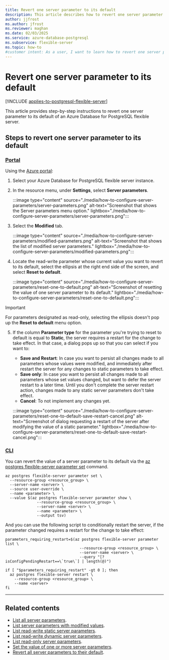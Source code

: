 ```yaml
---
title: Revert one server parameter to its default
description: This article describes how to revert one server parameter to its default of an Azure Database for PostgreSQL flexible server.
author: jjfrost
ms.author: jfrost
ms.reviewer: maghan
ms.date: 02/03/2025
ms.service: azure-database-postgresql
ms.subservice: flexible-server
ms.topic: how-to
#customer intent: As a user, I want to learn how to revert one server parameter to its default of an Azure Database for PostgreSQL flexible server.
---
```


# Revert one server parameter to its default

[!INCLUDE [applies-to-postgresql-flexible-server](~/reusable-content/ce-skilling/azure/includes/postgresql/includes/applies-to-postgresql-flexible-server.md)]

This article provides step-by-step instructions to revert one server parameter to its default of an Azure Database for PostgreSQL flexible server.

## Steps to revert one server parameter to its default

### [Portal](#tab/portal-revert-one-to-default)

Using the [Azure portal](https://portal.azure.com):

1. Select your Azure Database for PostgreSQL flexible server instance.

2. In the resource menu, under **Settings**, select **Server parameters**.

    :::image type="content" source="./media/how-to-configure-server-parameters/server-parameters.png" alt-text="Screenshot that shows the Server parameters menu option." lightbox="./media/how-to-configure-server-parameters/server-parameters.png":::

3. Select the **Modified** tab.

    :::image type="content" source="./media/how-to-configure-server-parameters/modified-parameters.png" alt-text="Screenshot that shows the list of modified server parameters." lightbox="./media/how-to-configure-server-parameters/modified-parameters.png":::

4. Locate the read-write parameter whose current value you want to revert to its default, select the ellipsis at the right end side of the screen, and select **Reset to default**.

    :::image type="content" source="./media/how-to-configure-server-parameters/reset-one-to-default.png" alt-text="Screenshot of resetting the value of one server parameter to its default." lightbox="./media/how-to-configure-server-parameters/reset-one-to-default.png":::

> [!IMPORTANT]
> For parameters designated as read-only, selecting the ellipsis doesn't pop up the **Reset to default** menu option.

5. If the column **Parameter type** for the parameter you're trying to reset to default is equal to **Static**, the server requires a restart for the change to take effect. In that case, a dialog pops up so that you can select if you want to:
    - **Save and Restart**: In case you want to persist all changes made to all parameters whose values were modified, and immediately after restart the server for any changes to static parameters to take effect.
    - **Save only**: In case you want to persist all changes made to all parameters whose set values changed, but want to defer the server restart to a later time. Until you don't complete the server restart action, changes made to any static server parameters don't take effect.
    - **Cancel**: To not implement any changes yet.

    :::image type="content" source="./media/how-to-configure-server-parameters/reset-one-to-default-save-restart-cancel.png" alt-text="Screenshot of dialog requesting a restart of the server after modifying the value of a static parameter." lightbox="./media/how-to-configure-server-parameters/reset-one-to-default-save-restart-cancel.png":::

### [CLI](#tab/cli-revert-one-to-default)

You can revert the value of a server parameter to its default via the [az postgres flexible-server parameter set](/cli/azure/postgres/flexible-server/parameter#az-postgres-flexible-server-parameter-set) command.

```azurecli-interactive
az postgres flexible-server parameter set \
  --resource-group <resource_group> \
  --server-name <server> \
  --source user-override \
  --name <parameter> \
  --value $(az postgres flexible-server parameter show \
              --resource-group <resource_group> \
              --server-name <server> \
              --name <parameter> \
              --output tsv) 
```

And you can use the following script to conditionally restart the server, if the parameter changed requires a restart for the change to take effect:

```azurecli-interactive
parameters_requiring_restart=$(az postgres flexible-server parameter list \
                                 --resource-group <resource_group> \
                                 --server-name <server> \
                                 --query "[?isConfigPendingRestart==\`true\`] | length(@)")

if [ "$parameters_requiring_restart" -gt 0 ]; then
  az postgres flexible-server restart \
    --resource-group <resource_group> \
    --name <server>
fi
```

---

## Related contents

- [List all server parameters](how-to-server-parameters-list-all.md).
- [List server parameters with modified values](how-to-server-parameters-list-modified.md).
- [List read-write static server parameters](how-to-server-parameters-list-read-write-static.md).
- [List read-write dynamic server parameters](how-to-server-parameters-list-read-write-dynamic.md).
- [List read-only server parameters](how-to-server-parameters-list-read-only.md).
- [Set the value of one or more server parameters](how-to-server-parameters-set-value.md).
- [Revert all server parameters to their default](how-to-server-parameters-revert-all-default.md).
